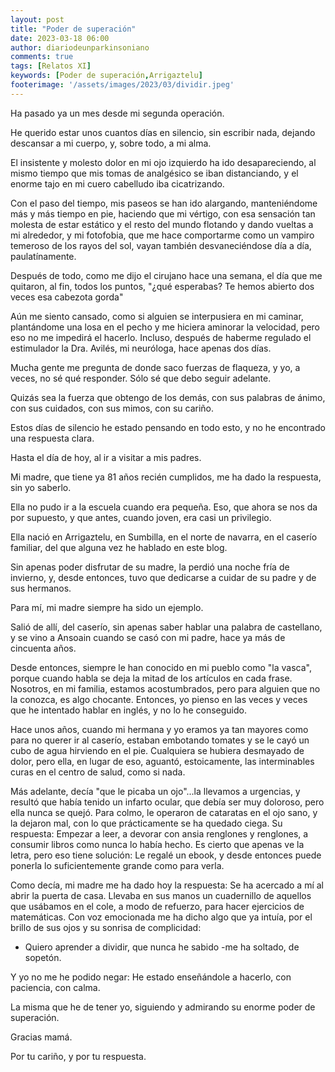 ```yaml
---
layout: post
title: "Poder de superación"
date: 2023-03-18 06:00
author: diariodeunparkinsoniano
comments: true
tags: [Relatos XI] 
keywords: [Poder de superación,Arrigaztelu]
footerimage: '/assets/images/2023/03/dividir.jpeg'
---
```

Ha pasado ya un mes desde mi segunda operación.

He querido estar unos cuantos días en silencio, sin escribir nada, dejando descansar a mi cuerpo, y, sobre todo, a mi alma.

El insistente y molesto dolor en mi ojo izquierdo ha ido desapareciendo, al mismo tiempo que mis tomas de analgésico se iban distanciando, y el enorme tajo en mi cuero cabelludo iba cicatrizando.

Con el paso del tiempo, mis paseos se han ido alargando, manteniéndome más y más tiempo en pie, haciendo que mi vértigo, con esa sensación tan molesta de estar estático y el resto del mundo flotando y dando vueltas a mi alrededor, y mi fotofobia, que me hace comportarme como un vampiro temeroso de los rayos del sol, vayan también desvaneciéndose día a día, paulatínamente.

Después de todo, como me dijo el cirujano hace una semana, el día que me quitaron, al fin, todos los puntos, "¿qué esperabas? Te hemos abierto dos veces esa cabezota gorda"

Aún me siento cansado, como si alguien se interpusiera en mi caminar, plantándome una losa en el pecho y me hiciera aminorar la velocidad, pero eso no me impedirá el hacerlo. Incluso, después de haberme regulado el estimulador la Dra. Avilés, mi neuróloga, hace apenas dos días.

Mucha gente me pregunta de donde saco fuerzas de flaqueza, y yo, a veces, no sé qué responder.
Sólo sé que debo seguir adelante.

Quizás sea la fuerza que obtengo de los demás, con sus palabras de ánimo, con sus cuidados, con sus mimos, con su cariño.

Estos días de silencio he estado pensando en todo esto, y no he encontrado una respuesta clara.

Hasta el día de hoy, al ir a visitar a mis padres.

Mi madre, que tiene ya 81 años recién cumplidos, me ha dado la respuesta, sin yo saberlo.

Ella no pudo ir a la escuela cuando era pequeña. Eso, que ahora se nos da por supuesto, y que antes, cuando joven, era casi un privilegio.

Ella nació en Arrigaztelu, en Sumbilla, en el norte de navarra, en el caserío familiar, del que alguna vez he hablado en este blog.

Sin apenas poder disfrutar de su madre, la perdió una noche fría de invierno, y, desde entonces, tuvo que dedicarse a cuidar de su padre y de sus hermanos.

Para mí, mi madre siempre ha sido un ejemplo.

Salió de allí, del caserío, sin apenas saber hablar una palabra de castellano, y se vino a Ansoain cuando se casó con mi padre, hace ya más de cincuenta años.


Desde entonces, siempre le han conocido en mi pueblo como "la vasca", porque cuando habla se deja la mitad de los artículos en cada frase.
Nosotros, en mi familia, estamos acostumbrados, pero para alguien que no la conozca, es algo chocante.
Entonces, yo pienso en las veces y veces que he intentado hablar en inglés, y no lo he conseguido.

Hace unos años, cuando mi hermana y yo eramos ya tan mayores como para no querer ir al caserío, estaban embotando tomates y se le cayó un cubo de agua hirviendo en el pie. Cualquiera se hubiera desmayado de dolor, pero ella, en lugar de eso, aguantó, estoicamente, las interminables curas en el centro de salud, como si nada.

Más adelante, decía "que le picaba un ojo"...la llevamos a urgencias, y resultó que había tenido un infarto ocular, que debía ser muy doloroso, pero ella nunca se quejó. Para colmo, le operaron de cataratas en el ojo sano, y la dejaron mal, con lo que prácticamente se ha quedado ciega. Su respuesta: Empezar a leer, a devorar con ansia renglones y renglones, a consumir libros como nunca lo había hecho. Es cierto que apenas ve la letra, pero eso tiene solución: Le regalé un ebook, y desde entonces puede ponerla lo suficientemente grande como para verla.

Como decía, mi madre me ha dado hoy la respuesta: Se ha acercado a mí al abrir la puerta de casa. Llevaba en sus manos un cuadernillo de aquellos que usábamos en el cole, a modo de refuerzo, para hacer ejercicios de matemáticas.
Con voz emocionada me ha dicho algo que ya intuía, por el brillo de sus ojos y su sonrisa de complicidad:

- Quiero aprender a dividir, que nunca he sabido -me ha soltado, de sopetón.

Y yo no me he podido negar: He estado enseñándole a hacerlo, con paciencia, con calma.

La misma que he de tener yo, siguiendo y admirando su enorme poder de superación.

Gracias mamá.

Por tu cariño, y por tu respuesta.